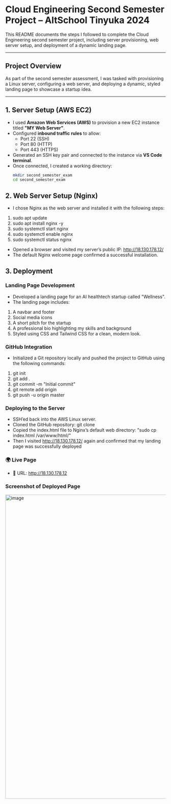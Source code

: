 # Cloud Engineering Second Semester Project – AltSchool Tinyuka 2024

This README documents the steps I followed to complete the Cloud Engineering second semester project, including server provisioning, web server setup, and deployment of a dynamic landing page.

---

## Project Overview

As part of the second semester assessment, I was tasked with provisioning a Linux server, configuring a web server, and deploying a dynamic, styled landing page to showcase a startup idea.

---

## 1. Server Setup (AWS EC2)

- I used **Amazon Web Services (AWS)** to provision a new EC2 instance titled **"MY Web Server"**.
- Configured **inbound traffic rules** to allow:
  - Port 22 (SSH)
  - Port 80 (HTTP)
  - Port 443 (HTTPS)
- Generated an SSH key pair and connected to the instance via **VS Code terminal**.
- Once connected, I created a working directory:
  ```bash
  mkdir second_semester_exam
  cd second_semester_exam

## 2. Web Server Setup (Nginx)
- I chose Nginx as the web server and installed it with the following steps:

1. sudo apt update
2. sudo apt install nginx -y
3. sudo systemctl start nginx
4. sudo systemctl enable nginx
5. sudo systemctl status nginx

- Opened a browser and visited my server’s public IP:
http://18.130.178.12/
- The default Nginx welcome page confirmed a successful installation.

## 3. Deployment
### Landing Page Development
- Developed a landing page for an AI healthtech startup called "Wellness".
- The landing page includes:
1. A navbar and footer
2. Social media icons
3. A short pitch for the startup
4. A professional bio highlighting my skills and background
5. Styled using CSS and Tailwind CSS for a clean, modern look.
### GitHub Integration
- Initialized a Git repository locally and pushed the project to GitHub using the following commands:
1. git init
2. git add .
3. git commit -m "Initial commit"
4. git remote add origin 
5. git push -u origin master
### Deploying to the Server
- SSH’ed back into the AWS Linux server.
- Cloned the GitHub repository:
git clone 
- Copied the index.html file to Nginx’s default web directory: "sudo cp index.html /var/www/html/"
- Then I visited http://18.130.178.12/ again and confirmed that my landing page was successfully deployed
### 🌍 Live Page
- 🔗 URL: http://18.130.178.12
### Screenshot of Deployed Page
<img width="953" alt="image" src="https://github.com/user-attachments/assets/6b89bc01-101a-4be3-8391-0e9cf6099481" />
